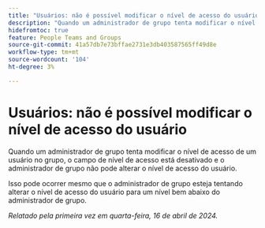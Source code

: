 ```yaml
---
title: "Usuários: não é possível modificar o nível de acesso do usuário"
description: "Quando um administrador de grupo tenta modificar o nível de acesso de um usuário no grupo, o campo de nível de acesso está desativado e o administrador de grupo não pode alterar o nível de acesso do usuário."
hidefromtoc: true
feature: People Teams and Groups
source-git-commit: 41a57db7e73bffae2731e3db403587565ff49d8e
workflow-type: tm+mt
source-wordcount: '104'
ht-degree: 3%

---
```



# Usuários: não é possível modificar o nível de acesso do usuário

Quando um administrador de grupo tenta modificar o nível de acesso de um usuário no grupo, o campo de nível de acesso está desativado e o administrador de grupo não pode alterar o nível de acesso do usuário.

Isso pode ocorrer mesmo que o administrador de grupo esteja tentando alterar o nível de acesso do usuário para um nível bem abaixo do administrador de grupo.

_Relatado pela primeira vez em quarta-feira, 16 de abril de 2024._


